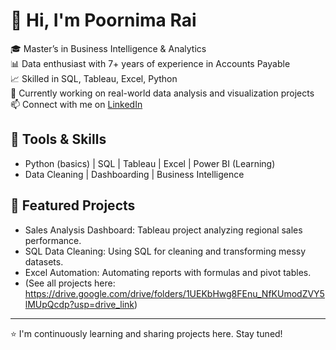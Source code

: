 # 👋 Hi, I'm Poornima Rai  
🎓 Master’s in Business Intelligence & Analytics  
📊 Data enthusiast with 7+ years of experience in Accounts Payable  
📈 Skilled in SQL, Tableau, Excel, Python  
🌱 Currently working on real-world data analysis and visualization projects  
📫 Connect with me on [LinkedIn](linkedin.com/in/poornima-rai-7247a2306)

## 🔧 Tools & Skills  
- Python (basics) | SQL | Tableau | Excel | Power BI (Learning)
- Data Cleaning | Dashboarding | Business Intelligence  

## 📂 Featured Projects  
- Sales Analysis Dashboard: Tableau project analyzing regional sales performance.
- SQL Data Cleaning: Using SQL for cleaning and transforming messy datasets.
- Excel Automation: Automating reports with formulas and pivot tables.
- (See all projects here: https://drive.google.com/drive/folders/1UEKbHwg8FEnu_NfKUmodZVY5lMUpQcdp?usp=drive_link)

---

⭐️ I'm continuously learning and sharing projects here. Stay tuned!
